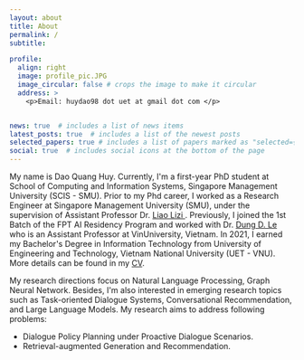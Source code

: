 ```yaml
---
layout: about
title: About
permalink: /
subtitle: 

profile:
  align: right
  image: profile_pic.JPG
  image_circular: false # crops the image to make it circular
  address: >
    <p>Email: huydao98 dot uet at gmail dot com </p>


news: true  # includes a list of news items
latest_posts: true  # includes a list of the newest posts
selected_papers: true # includes a list of papers marked as "selected={true}"
social: true  # includes social icons at the bottom of the page
---
```



My name is Dao Quang Huy. Currently, I'm a first-year PhD student at School of Computing and Information Systems, Singapore Management University (SCIS - SMU). Prior to my Phd career, I worked as a Research Engineer at Singapore Management University (SMU), under the supervision of Assistant Professor Dr. <a href='https://liziliao.github.io'>Liao Lizi </a>. Previously, I joined the 1st Batch of the FPT AI Residency Program and worked with Dr. <a href='https://andrew-dungle.github.io'>Dung D. Le </a> who is an Assistant Professor at VinUniversity, Vietnam. In 2021, I earned my Bachelor's Degree in Information Technology from University of Engineering and Technology, Vietnam National University (UET - VNU). More details can be found in my <a href = ''>CV</a>.

My research directions focus on Natural Language Processing, Graph Neural Network. Besides, I'm also interested in emerging research topics such as Task-oriented Dialogue Systems, Conversational Recommendation, and Large Language Models. My research aims to address following problems:

- Dialogue Policy Planning under Proactive Dialogue Scenarios.
- Retrieval-augmented Generation and Recommendation.
